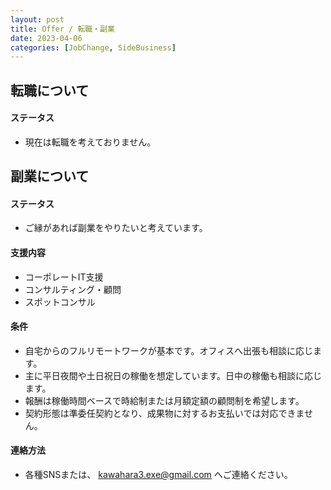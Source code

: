```yaml
---
layout: post
title: Offer / 転職・副業
date: 2023-04-06
categories: [JobChange, SideBusiness]
---
```


## 転職について

#### ステータス

- 現在は転職を考えておりません。

## 副業について

#### ステータス

- ご縁があれば副業をやりたいと考えています。

#### 支援内容

- コーポレートIT支援
- コンサルティング・顧問
- スポットコンサル

#### 条件

- 自宅からのフルリモートワークが基本です。オフィスへ出張も相談に応じます。
- 主に平日夜間や土日祝日の稼働を想定しています。日中の稼働も相談に応じます。
- 報酬は稼働時間ベースで時給制または月額定額の顧問制を希望します。
- 契約形態は準委任契約となり、成果物に対するお支払いでは対応できません。

#### 連絡方法

- 各種SNSまたは、 [kawahara3.exe@gmail.com](mailto:kawahara3.exe@gmail.com) へご連絡ください。